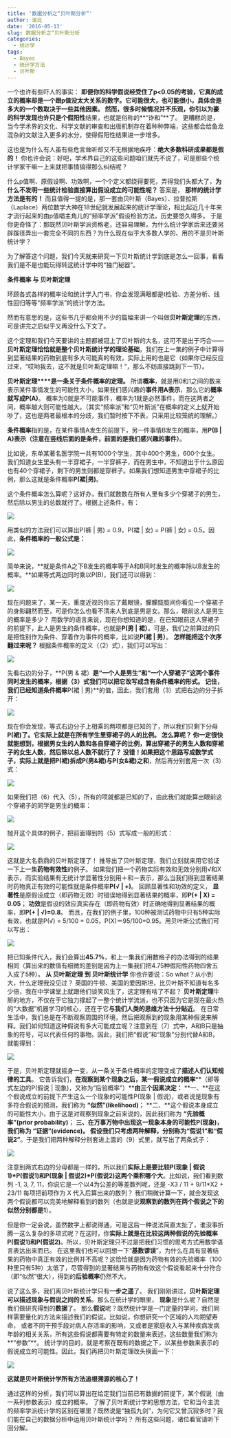 ```yaml
---
title: '数据分析之“贝叶斯分析”'
author: 波比
date: '2016-05-13'
slug: 数据分析之“贝叶斯分析
categories:
  - 统计学
tags:
  - Bayes
  - 统计学方法
  - 贝叶斯
---
```


一个也许有些吓人的事实： **即便你的科学假说经受住了p<0.05的考验，它真的成立的概率却是一个跟p值没太大关系的数字。**它可能很大，也可能很小，具体会是多大的一个数取决于一些其他因素。 然而，很多时候情况并不乐观，你引以为豪的科学发现也许只是个**假阳性**结果，也就是俗称的**“诈和”**了。 更糟糕的是，当今学术界的文化、科学文献的审查和出版机制存在着种种弊端，这些都会给鱼龙混杂的文献注入更多的水分，使得假阳性结果进一步增多。

这也是为什么有人虽有些危言耸听却又不无根据地疾呼：**绝大多数科研成果都是假的！** 你也许会说：好吧，学术界自己的这些问题咱们就先不说了，可是那些个统计学家干嘛一上来就把事情搞得那么纠结呢？

什么p值啊、原假设啊、功效啊，一个个定义都绕得要死，弄得我们头都大了，**为什么不发明一些统计检验直接算出假设成立的可能性呢？** 答案是， **那样的统计学方法是有的！** 而且值得一提的是，那一套由贝叶斯（Bayes）、拉普拉斯（Laplace）两位数学大神在18世纪就发展起来的统计学理论，相比起近几十年来才流行起来的由p值唱主角儿的“频率学派”假设检验方法，历史要悠久得多。 于是你更奇怪了：那既然贝叶斯学派资格老，还容易理解，为什么统计学家后来还要另辟蹊径弄出一套完全不同的东西？为什么现在似乎大多数人学的、用的不是贝叶斯统计学？ 

为了解答这个问题，我们今天就来研究一下贝叶斯统计学到底是怎么一回事，看看我们是不是也能玩得转这统计学中的“独门秘器”。

**条件概率 与 贝叶斯定理** 

环顾各式各样的概率论和统计学入门书，你会发现满眼都是t检验、方差分析、线性回归等等“频率学派”的统计学方法。

然而有意思的是，这些书几乎都会用不少的篇幅来讲一个叫做**贝叶斯定理**的东西，可是讲完之后似乎又再没什么下文了。 

这个定理和我们今天要讲的主题都被冠上了贝叶斯的大名，这可不是出于巧合——**贝叶斯定理恰恰就是整个贝叶斯统计学的理论基础**，我们在上一集的例子中计算得到显著结果的药物到底有多大可能真的有效，实际上用的也是它（如果你已经反应过来，“哎哟我去，这不就是贝叶斯定理嘛！”，那么不妨直接跳到下一节）。

**贝叶斯定理****是一条关于条件概率的定理。** 所谓**概率**，就是用0和1之间的数来表示某件事情发生的可能性大小，如果我们感兴趣的**事件用A表示**，那么它的**概率就写成P(A)**。 概率为0就是不可能事件，概率为1就是必然事件，而在这两者之间，概率越大则可能性越大。（其实“频率派”和“贝叶斯派”在概率的定义上就开始吵了，这也是两者最根本的分歧，我们暂时按下不表，只采用比较笼统的理解。） 

**条件概率**指的是，在某件事情A发生的前提下，另一件事情B发生的概率，用**P(B | A)**表示**（注意在竖线后面的是条件，前面的是我们感兴趣的事件）**。 

比如说，东单某著名医学院一共有1000个学生，其中400个男生，600个女生。我们知道女生里头有一半穿裙子，一半穿裤子，而在男生中，不知道出于什么原因也有40个穿裙子，剩下的男生则都是穿裤子。如果我们想知道男生中穿裙子的比例，那么这就是条件概率**P(裙|男)**。 

这个条件概率怎么算呢？这好办，我们就数数在所有人里有多少个穿裙子的男生，然后除以男生的总数就行了。根据上述条件，有：

![](http://www.tanboyu.com/wp-content/uploads/2016/03/1459445427-5148-03-300x41.png)

用类似的方法我们可以算出P(裤 | 男) = 0.9，P(裙 | 女) = P(裤 | 女) = 0.5。因此，**条件概率的一般公式是：** 

![](http://www.tanboyu.com/wp-content/uploads/2016/03/1459445428-7022-03-300x40.png)

简单来说，**就是条件A之下B发生的概率等于A和B同时发生的概率除以B发生的概率。**如果等式两边同时乘以P(B)，我们还可以得到：

![](http://www.tanboyu.com/wp-content/uploads/2016/03/1459445428-7821-03-300x39.png)

现在问题来了，某一天，重度近视的你忘了戴眼镜，朦朦胧胧间你看见一个穿裙子的身影翩然而至，可是你怎么也看不清来人到底是男是女。那么，眼前这人是男生的概率是多少？ 用数学的语言来说，现在你想知道的是，在已知眼前这人穿裙子的前提下，此人是男生的条件概率，也就是**P(男 | 裙）**。可是，我们之前算过的只是把性别作为条件、穿着作为事件的概率，比如说**P(裙 | 男）**。 **怎样能把这个次序翻过来呢？** 根据条件概率的定义（（2）式），我们可以写出：

![](http://www.tanboyu.com/wp-content/uploads/2016/03/1459445428-5008-1458864440-1-300x41.png)

先看右边的分子，**P(男 & 裙）**是“一个人是男生”和“一个人穿裙子”这两个事件同时发生的概率，根据（3）式我们可以把它改写成含有条件概率的形式。 记住，我们已经知道条件概率**P(裙 | 男)**的值，因此，我们套用（3）式把右边的分子拆开：

![](http://www.tanboyu.com/wp-content/uploads/2016/03/1459445427-8636-03-300x40.jpg)

现在你会发现，等式右边分子上相乘的两项都是已知的了，所以我们只剩下分母**P(裙)**了。它实际上就是在所有学生里穿裙子的人的比例。 怎么算呢？ 你一定很快就能想到，根据男女生的人数和各自穿裙子的比例，算出穿裙子的男生人数和穿裙子的女生人数，然后除以总人数不就行了？ 没错！如果把这个思路写成数学式子，实际上就是**把P(裙)拆成P(男&裙)与P(女&裙)之和**，然后再分别套用一次（3）式：

![](http://www.tanboyu.com/wp-content/uploads/2016/03/1459445427-6104-03-300x23.png)

如果我们把（6）代入（5），所有的项就都是已知的了，由此我们就能算出眼前这个穿裙子的同学是男生的概率：

![](http://www.tanboyu.com/wp-content/uploads/2016/03/1459445428-9584-03-300x26.jpg)

抛开这个具体的例子，把前面得到的（5）式写成一般的形式： 

![](http://www.tanboyu.com/wp-content/uploads/2016/03/1459445429-6722-03-300x45.png)

这就是大名鼎鼎的贝叶斯定理了！ 推导出了贝叶斯定理，我们立刻就来用它验证一下上一集**药物有效性**的例子。 如果我们把一个药物实际有效和无效分别用√和X表示，而实验结果有无统计学显著性分别用＋和－表示，那么当我们得到显著结果时药物真正有效的可能性就是条件概率**P(√ | +)**。 回顾显著性和功效的定义， **显著性**是原假设成立（即药物无效）时错误地得到显著结果的概率，即**P(+ | X) = 0.05**； **功效**是假设的效应真实存在（即药物有效）时正确地得到显著结果的概率，即**P(+ | √)=0.8**。 而且，在我们的例子里，100种被测试药物中只有5种实际有效，也就是P(√) = 5/100 = 0.05，P(X)＝95/100=0.95。用贝叶斯公式我们可以写出：

![](http://www.tanboyu.com/wp-content/uploads/2016/03/1459445430-9130-1458864444-1-300x28.png)

把已知条件代入，我们会算出**45.7%**，和上一集我们用数格子的办法得到的结果相同（算出来的数值有细微的差别是因为上一集我们把4.75种假阳性药物四舍五入成了5种）。 **从 贝叶斯定理 到 贝叶斯统计学** 你也许要说：So what？从小到大，什么定理我没见过？ 英国的牛顿、美国的爱因斯坦，比贝叶斯不知道有名多少倍，我在中学课堂上就跟他们谈笑风生了，这定理有啥了不起？ **贝叶斯定理**牛掰的地方，不仅在于它独力撑起了一整个统计学流派，也不只因为它是现在最火热的“大数据”机器学习的核心，还在于它**与我们人类的思维方法十分贴近**。 在日常生活中，我们总是在不断观察周围的环境，然后把观察到的现象用某种假说来解释。我们如何知道这种假说有多大可能成立呢？注意到在（7）式中，A和B只是抽象的符号，可以代表任何的事物。因此，我们把“假说”和“现象”分别代替A和B，就能得到：

![](http://www.tanboyu.com/wp-content/uploads/2016/03/1459445430-3463-03-300x37.png)

于是，贝叶斯定理就摇身一变，从一条关于条件概率的定理变成了**描述人们认知规律的工具**。 它告诉我们，**在观察到某个现象之后，某一假说成立的概率****（即等式左边的P(假说 | 现象)，又称为“后验概率”）****由三个因素决定：** **一、**在这个假说成立的前提下产生这么一个现象的可能性P(现象 | 假说)，或者说是现象有多符合假说的预测，我们称为 **“似然”(likelihood)**； **二、**这个假说本身成立的可能性大小，由于这是对观察到现象之前来说的，因此我们称为 **“先验概率”(prior probability)**； **三、**在万事万物中出现这一现象本身的可能性P(现象)，我们称为 **“证据”(evidence)**。 假设我们只考虑两种解释，分别称为**“假说1”**和**“假说2”**。于是我们把两种解释分别套进上面的（9）式里，就写出了两条式子：

![](http://www.tanboyu.com/wp-content/uploads/2016/03/1459445430-4813-03-300x69.jpg)

注意到两式右边的分母都是一样的，所以我们**实际上是要比较P(现象 | 假说1)\*P(假说1)和P(现象 | 假说2)\*P(假说2)这两个乘积哪个大**。比如说，我们看到数列 -1, 3, 7, 11，你说它是一个以4为公差的等差数列呢，还是 -X3 / 11 + 9/11\*X2 + 23/11 每项把前项作为 X 代入后算出来的数列？ 我们稍微计算一下，就会发现这两个假说都可以完美地解释看到的数列（也就是说**观察到的数列在两个假说之下的似然分别都是1**）。

但是你一定会说，虽然数字上都说得通，可是这后一种说法简直太扯了，谁没事折腾一这么复杂的多项式呢？在这时，你**实际上就是在比较这两种假说的先验概率P(假说1)和P(假说2)**。所以，贝叶斯定理只不过是把我们习惯的思考方式用数学语言表达出来而已。 在这里我们也可以回想一下“**基数谬误**”，为什么在具有显著结果的药物中真正有效的比例并不高呢？这恰恰就是因为药物有效的先验概率（100种里只有5种）太低了，尽管得到的显著结果与药物有效这个假说看起来十分符合（即“似然”很大），得到的**后验概率**仍然不大。

说了这么多，我们离贝叶斯统计学只有**一步之遥**了。 我们刚刚讲过，**贝叶斯定理可以描述现象与假说之间的关系**。那么在统计学的眼里， **现象**是什么呢？自然是我们做研究得到的**数据**了。 那么**假说**呢？既然统计学是一门定量的学问，我们同样需要量化的方法来描述我们的假说。比如说，你想研究一个区域的人均期望寿命， 或者不同干预手段对病人存活率的影响，又或者是家庭收入与某种疾病发病年龄的相关关系，所有这些假说都需要有特定的数量来表述，这些数量我们称为**“参数”**。 统计学的目的，就是考察在既有的数据之下，以某些参数来表示的假说成立的可能性。因此，我们再把贝叶斯定理改头换面一下：

![](http://www.tanboyu.com/wp-content/uploads/2016/03/1459445430-8767-03-300x52.png)

**这就是贝叶斯统计学所有方法追根溯源的核心了！** 

通过这样的分析，我们可以算出在给定我们当前已有数据的前提下，某个假说（由一系列参数表示）成立的概率。 了解了贝叶斯统计学的思想方法，它和当今主流的频率学派统计学的区别在哪里？既然说是“独孤九剑”，为何它又曾沉寂多时？我们能在自己的数据分析中运用贝叶斯统计学吗？ 所有这些问题，诸位看官请听下回分解。